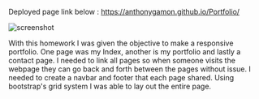 Deployed page link below :
https://anthonygamon.github.io/Portfolio/




![screenshot](https://user-images.githubusercontent.com/68041150/94221795-6f686300-feb1-11ea-9465-68ca5a9afcda.png)

With this homework I was given the objective to make a responsive portfolio. One page was my Index, another is my portfolio and lastly a contact page. I needed to link all pages so when someone visits the webpage they can go back and forth between the pages without issue. I needed to create a navbar and footer that each page shared. Using bootstrap's grid system I was able to lay out the entire page. 
